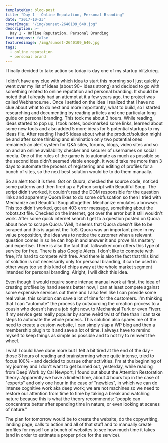 ```yaml
---
templateKey: blog-post
title: "Day 1 - Online Reputation, Personal Branding"
date: "2017-10-23"
coverImage: "/img/sunset-2640109_640.jpg"
description: >-
  Day 1 - Online Reputation, Personal Branding
featuredpost: false
featuredimage: /img/sunset-2640109_640.jpg
tags:
  - online reputation
  - personal brand
---
```


I finally decided to take action so today is day one of my startup blitzkrieg.

I didn't have any clue with which idea to start this morning so I just quickly went over my list of ideas (about 90+ ideas strong) and decided to go with something related to online reputation and personal branding. It should be noted that I already had an attempt at it a few years ago, the project was called Webhance.me . Once I settled on the idea I realized that I have no clue about what to do next and more importantly, what to build, so I started researching and documenting by reading articles and one particular long guide on personal branding. This took me about 3 hours. While reading, ideas started to pop up, I took notes, bookmarked some links, learned about some new tools and also added 5 more ideas for 5 potential startups to my ideas file. After reading I had 5 ideas about what the product/solution might be and after some thinking and elimination only two potential ones remained: an alert system for Q&A sites, forums, blogs, video sites and so on and an online availability checker and securer of usernames on social media. One of the rules of the game is to automate as much as possible so the second idea didn't seemed viable enough, it would take me more than 3 days to automate the process of registering and editing of profiles for a bunch of sites, so the next best solution would be to do them manually.

So an alert tool it is then. Got on Quora, checked the source code, noticed some patterns and then fired up a Python script with Beautiful Soup. The script didn't worked, it couldn't read the DOM responsible for the question links and apparently Quora likes to do some obfuscation so then I tried with Mechanize and Beautiful Soup altogether. Mechanize emulates a browser. This too didn't worked, got an 403 error message, something about the robots.txt file. Checked on the internet, got over the error but it still wouldn't work. After some quick internet search I get to a question posted on Quora about how to scrape Quora. Well, it seems that Quora doesn't like to be scraped and this is against the ToS. Quora was an important piece in my value proposition, the idea was to notice the customer when a relevant question comes in so he can hop in and answer it and prove his mastery and expertise. There is also the fact that Talkwalker.com offers this type of service for free. There is also Google Alerts. I don't like to compete with free, it's hard to compete with free. And there is also the fact that this kind of solution is not necessarily only for personal branding, it can be used in other ways too so this kind of chips away at the whole market segment intended for personal branding. Alright, I will ditch this idea.

Even though it would require some intense manual work at first, the idea of creating profiles by hand seems better now, I can at least compete against some expensive services out there and I also feel like I can provide some real value, this solution can save a lot of time for the customers. I'm thinking that I can "automate" the process by outsourcing the creation process to a cousin who doesn't have a job right now, to Mechanical Turk or even Fiverr. If my service gets really popular by some weird twist of fate than I can take steps to automate the whole process. This solution also spares me of the need to create a custom website, I can simply slap a WP blog and then a membership plugin to it and save a lot of time. I always have to remind myself to keep things as simple as possible and to not try to reinvent the wheel.

I wish I could have done more but I felt a bit tired at the end of the day - those 3 hours of reading and brainstorming where quite intense, tried to focus 100% - and decided to pursue other activities. I'm at the beginning of my journey and I don't want to get burned out, yesterday, while reading from Deep Work by Cal Newport, I found out about the Attention Restoration theory. Apparently we have a limited time, about 4 hours top in the case of "experts" and only one hour in the case of "newbies", in which we can do intense cognitive work aka deep work; we are not machines so we need to restore our attention from time to time by taking a break and watching nature because this is what the theory recommends: "people can concentrate better after spending time in nature, or even looking at scenes of nature."

The plan for tomorrow would be to create the website, do the copywriting, landing page, calls to action and all of that stuff and to manually create profiles for myself on a bunch of websites to see how much time it takes (and in order to estimate a proper price for the service).

